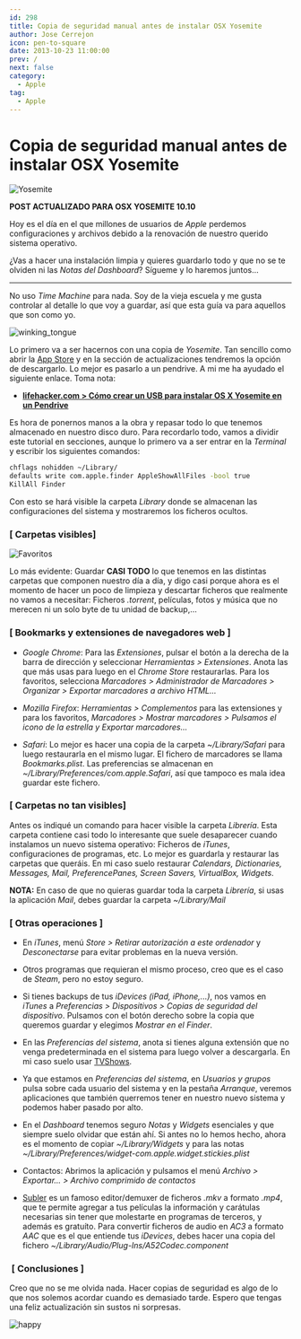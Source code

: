 ```yaml
---
id: 298
title: Copia de seguridad manual antes de instalar OSX Yosemite
author: Jose Cerrejon
icon: pen-to-square
date: 2013-10-23 11:00:00
prev: /
next: false
category:
  - Apple
tag:
  - Apple
---
```


# Copia de seguridad manual antes de instalar OSX Yosemite

![Yosemite](/images/2014/10/yosemite.jpg)

**POST ACTUALIZADO PARA OSX YOSEMITE 10.10**

Hoy es el día en el que millones de usuarios de *Apple* perdemos configuraciones y archivos debido a la renovación de nuestro querido sistema operativo.

¿Vas a hacer una instalación limpia y quieres guardarlo todo y que no se te olviden ni las *Notas del Dashboard*? Sígueme y lo haremos juntos...

- - -

No uso *Time Machine* para nada. Soy de la vieja escuela y me gusta controlar al detalle lo que voy a guardar, así que esta guía va para aquellos que son como yo. 

![winking_tongue](/css/sm/winking_tongue_out.png)

Lo primero va a ser hacernos con una copia de *Yosemite*. Tan sencillo como abrir la [App Store](https://itunes.apple.com/es/app/os-x-yosemite/id915041082?mt=12) y en la sección de actualizaciones tendremos la opción de descargarlo. Lo mejor es pasarlo a un pendrive. A mi me ha ayudado el siguiente enlace. Toma nota:

* **[lifehacker.com > Cómo crear un USB para instalar OS X Yosemite en un Pendrive](http://lifehacker.com/how-to-burn-os-x-yosemite-to-a-usb-flash-drive-1647137212)**

Es hora de ponernos manos a la obra y repasar todo lo que tenemos almacenado en nuestro disco duro. Para recordarlo todo, vamos a dividir este tutorial en secciones, aunque lo primero va a ser entrar en la *Terminal* y escribir los siguientes comandos:

```bash
chflags nohidden ~/Library/
defaults write com.apple.finder AppleShowAllFiles -bool true
KillAll Finder
```

Con esto se hará visible la carpeta *Library* donde se almacenan las configuraciones del sistema y mostraremos los ficheros ocultos.

###  [ Carpetas visibles]
![Favoritos](/images/2013/10/Mavericks_01.jpg)

Lo más evidente: Guardar **CASI TODO** lo que tenemos en las distintas carpetas que componen nuestro día a día, y digo casi porque ahora es el momento de hacer un poco de limpieza y descartar ficheros que realmente no vamos a necesitar: Ficheros *.torrent*, películas, fotos y música que no merecen ni un solo byte de tu unidad de backup,...

###  [ Bookmarks y extensiones de navegadores web ]

* *Google Chrome*: Para las *Extensiones*, pulsar el botón a la derecha de la barra de dirección y seleccionar *Herramientas > Extensiones*. Anota las que más usas para luego en el *Chrome Store* restaurarlas. Para los favoritos, selecciona *Marcadores > Administrador de Marcadores > Organizar > Exportar marcadores a archivo HTML...*

* *Mozilla Firefox*: *Herramientas > Complementos* para las extensiones y para los favoritos, *Marcadores > Mostrar marcadores > Pulsamos el icono de la estrella y Exportar marcadores...*

* *Safari*: Lo mejor es hacer una copia de la carpeta *~/Library/Safari* para luego restaurarla en el mismo lugar. El fichero de marcadores se llama *Bookmarks.plist*. Las preferencias se almacenan en *~/Library/Preferences/com.apple.Safari*, así que tampoco es mala idea guardar este fichero.

###  [ Carpetas no tan visibles]

Antes os indiqué un comando para hacer visible la carpeta *Librería*. Esta carpeta contiene casi todo lo interesante que suele desaparecer cuando instalamos un nuevo sistema operativo: Ficheros de *iTunes*, configuraciones de programas, etc. Lo mejor es guardarla y restaurar las carpetas que queráis. En mi caso suelo restaurar *Calendars, Dictionaries, Messages, Mail, PreferencePanes, Screen Savers, VirtualBox, Widgets*.

**NOTA:** En caso de que no quieras guardar toda la carpeta *Librería*, si usas la aplicación *Mail*, debes guardar la carpeta *~/Library/Mail*

###  [ Otras operaciones ]

* En *iTunes*, menú *Store > Retirar autorización a este ordenador* y *Desconectarse* para evitar problemas en la nueva versión.

* Otros programas que requieran el mismo proceso, creo que es el caso de *Steam*, pero no estoy seguro.

* Si tienes backups de tus *iDevices (iPad, iPhone,...)*, nos vamos en *iTunes* a *Preferencias > Dispositivos > Copias de seguridad del dispositivo*. Pulsamos con el botón derecho sobre la copia que queremos guardar y elegimos *Mostrar en el Finder*.

* En las *Preferencias del sistema*, anota si tienes alguna extensión que no venga predeterminada en el sistema para luego volver a descargarla. En mi caso suelo usar [TVShows](http://tvshowsapp.com).

* Ya que estamos en *Preferencias del sistema*, en *Usuarios y grupos* pulsa sobre cada usuario del sistema y en la pestaña *Arranque*, veremos aplicaciones que también querremos tener en nuestro nuevo sistema y podemos haber pasado por alto.

* En el *Dashboard* tenemos seguro *Notas* y *Widgets* esenciales y que siempre suelo olvidar que están ahí. Si antes no lo hemos hecho, ahora es el momento de copiar *~/Library/Widgets* y para las notas *~/Library/Preferences/widget-com.apple.widget.stickies.plist*

* Contactos: Abrimos la aplicación y pulsamos el menú *Archivo > Exportar... > Archivo comprimido de contactos*

* [Subler](https://code.google.com/p/subler/) es un famoso editor/demuxer de ficheros *.mkv* a formato *.mp4*, que te permite agregar a tus películas la información y carátulas necesarias sin tener que molestarte en programas de terceros, y además es gratuíto. Para convertir ficheros de audio en *AC3* a formato *AAC* que es el que entiende tus *iDevices*, debes hacer una copia del fichero *~/Library/Audio/Plug-Ins/A52Codec.component*

###  [ Conclusiones ]

Creo que no se me olvida nada. Hacer copias de seguridad es algo de lo que nos solemos acordar cuando es demasiado tarde. Espero que tengas una feliz actualización sin sustos ni sorpresas.

![happy](/css/sm/happy.png)